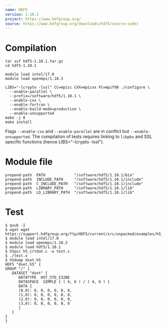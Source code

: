 ```yaml
---
name: HDF5
version: 1.10.1
project: https://www.hdfgroup.org/
source: https://www.hdfgroup.org/downloads/hdf5/source-code/
---
```


# Compilation 

```
tar xvf hdf5-1.10.1.tar.gz
cd hdf5-1.10.1

module load intel/17.0
module load openmpi/1.10.3

LIBS="-lcrypto -lssl" CC=mpicc CXX=mpicxx FC=mpif90 ./configure \
  --enable-parallel \
  --prefix=/software/hdf5/1.10.1 \
  --enable-cxx \
  --enable-fortran \
  --enable-build-mode=production \
  --enable-unsupported 
make -j 8
make install
```

Flags `--enable-cxx` and `--enable-parallel` are in conflict but 
`--enable-unsupported`. The compilation of tests requires linking to
`libpbs` and SSL specific functions (hence LIBS="-lcrypto -lssl").  

# Module file 

```
prepend-path  PATH             "/software/hdf5/1.10.1/bin"
prepend-path  INCLUDE_PATH     "/software/hdf5/1.10.1/include"
prepend-path  C_INCLUDE_PATH   "/software/hdf5/1.10.1/include"
prepend-path  LIBRARY_PATH     "/software/hdf5/1.10.1/lib"
prepend-path  LD_LIBRARY_PATH  "/software/hdf5/1.10.1/lib"
```

# Test  

```
$ qsub -I
$ wget wget https://support.hdfgroup.org/ftp/HDF5/current/src/unpacked/examples/h5_crtdat.c
$ module load intel/17.0
$ module load openmpi/1.10.3
$ module load hdf5/1.10.1
$ h5pcc h5_crtdat.c -o test.x
$ ./test.x 
$ h5dump dset.h5 
HDF5 "dset.h5" {
GROUP "/" {
   DATASET "dset" {
      DATATYPE  H5T_STD_I32BE
      DATASPACE  SIMPLE { ( 4, 6 ) / ( 4, 6 ) }
      DATA {
      (0,0): 0, 0, 0, 0, 0, 0,
      (1,0): 0, 0, 0, 0, 0, 0,
      (2,0): 0, 0, 0, 0, 0, 0,
      (3,0): 0, 0, 0, 0, 0, 0
      }
   }
}
}
```
